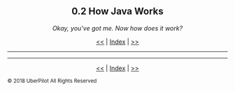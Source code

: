 <!-- Header -->
<h2 align='center'>0.2 How Java Works</h2>
<p align='center'><em>Okay, you've got me. Now how does it work?</em></h2>
<p align='center'><a href='./whatisjava.md'><<</a> | <a href='../readme.md'>Index</a> | <a href='./whatisanide.md'>>></a>

---

<!-- Content -->



<!-- Footer -->

---

<p align='center'><a href='./whatisjava.md'><<</a> | <a href='../readme.md'>Index</a> | <a href='./whatisanide.md'>>></a>

<sub>© 2018 UberPilot All Rights Reserved</sub>